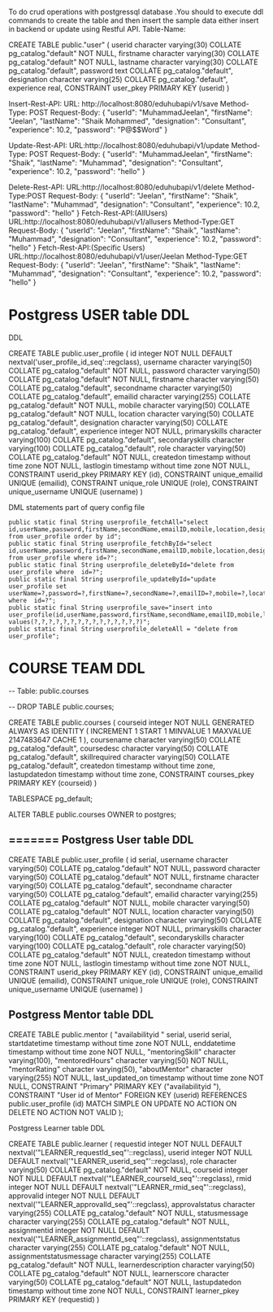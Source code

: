 To do crud operations with postgressql database .You should to execute ddl commands to create the table  and then insert the sample data either insert in backend or update using Restful API.
Table-Name:

CREATE TABLE public."user"
(
    userid character varying(30) COLLATE pg_catalog."default" NOT NULL,
    firstname character varying(30) COLLATE pg_catalog."default" NOT NULL,
    lastname character varying(30) COLLATE pg_catalog."default",
    password text COLLATE pg_catalog."default",
    designation character varying(25) COLLATE pg_catalog."default",
    experience real,
    CONSTRAINT user_pkey PRIMARY KEY (userid)
)


Insert-Rest-API:
URL: http://localhost:8080/eduhubapi/v1/save
Method-Type: POST
Request-Body:
 {
    "userId": "MuhammadJeelan",
    "firstName": "Jeelan",
    "lastName": "Shaik Mohammed",
    "designation": "Consultant",
    "experience": 10.2,
    "password": "P@$$Word"
}

Update-Rest-API:
URL:http://localhost:8080/eduhubapi/v1/update
Method-Type: POST
Request-Body:
{
    "userId": "MuhammadJeelan",
    "firstName": "Shaik",
    "lastName": "Muhammad",
    "designation": "Consultant",
    "experience": 10.2,
    "password": "hello"
}

Delete-Rest-API: 
URL:http://localhost:8080/eduhubapi/v1/delete
Method-Type:POST
Request-Body:
{
    "userId": "Jeelan",
    "firstName": "Shaik",
    "lastName": "Muhammad",
    "designation": "Consultant",
    "experience": 10.2,
    "password": "hello"
}
Fetch-Rest-API:(AllUsers)
URL:http://localhost:8080/eduhubapi/v1/allusers
Method-Type:GET
Request-Body:
{
    "userId": "Jeelan",
    "firstName": "Shaik",
    "lastName": "Muhammad",
    "designation": "Consultant",
    "experience": 10.2,
    "password": "hello"
}
Fetch-Rest-API:(Specific Users)
URL:http://localhost:8080/eduhubapi/v1/user/Jeelan
Method-Type:GET
Request-Body:
{
    "userId": "Jeelan",
    "firstName": "Shaik",
    "lastName": "Muhammad",
    "designation": "Consultant",
    "experience": 10.2,
    "password": "hello"
}

Postgress USER table DDL
=======================
DDL

CREATE TABLE public.user_profile
(
    id integer NOT NULL DEFAULT nextval('user_profile_id_seq'::regclass),
    username character varying(50) COLLATE pg_catalog."default" NOT NULL,
    password character varying(50) COLLATE pg_catalog."default" NOT NULL,
    firstname character varying(50) COLLATE pg_catalog."default",
    secondname character varying(50) COLLATE pg_catalog."default",
    emailid character varying(255) COLLATE pg_catalog."default" NOT NULL,
    mobile character varying(50) COLLATE pg_catalog."default" NOT NULL,
    location character varying(50) COLLATE pg_catalog."default",
    designation character varying(50) COLLATE pg_catalog."default",
    experience integer NOT NULL,
    primaryskills character varying(100) COLLATE pg_catalog."default",
    secondaryskills character varying(100) COLLATE pg_catalog."default",
    role character varying(50) COLLATE pg_catalog."default" NOT NULL,
    createdon timestamp without time zone NOT NULL,
    lastlogin timestamp without time zone NOT NULL,
    CONSTRAINT userid_pkey PRIMARY KEY (id),
    CONSTRAINT unique_emailid UNIQUE (emailid),
    CONSTRAINT unique_role UNIQUE (role),
    CONSTRAINT unique_username UNIQUE (username)
)


DML statements part of query config file

    public static final String userprofile_fetchAll="select id,userName,password,firstName,secondName,emailID,mobile,location,designation,experience,primarySkills,secondarySkills,role,createdOn,lastLogin from user_profile order by id";
    public static final String userprofile_fetchById="select id,userName,password,firstName,secondName,emailID,mobile,location,designation,experience,primarySkills,secondarySkills,role,createdOn,lastLogin from user_profile where id=?";
    public static final String userprofile_deleteById="delete from  user_profile where  id=?";
    public static final String userprofile_updateById="update  user_profile set userName=?,password=?,firstName=?,secondName=?,emailID=?,mobile=?,location=?,designation=?,experience=?,primarySkills=?,secondarySkills=?,role=?,createdOn=?,lastLogin=? where  id=?";
    public static final String userprofile_save="insert into user_profile(id,userName,password,firstName,secondName,emailID,mobile,location,designation,experience,primarySkills,secondarySkills,role,createdOn,lastLogin) values(?,?,?,?,?,?,?,?,?,?,?,?,?,?,?)";
    public static final String userprofile_deleteAll = "delete from user_profile";


COURSE TEAM DDL
====================

-- Table: public.courses

 

-- DROP TABLE public.courses;

 

CREATE TABLE public.courses
(
    courseid integer NOT NULL GENERATED ALWAYS AS IDENTITY ( INCREMENT 1 START 1 MINVALUE 1 MAXVALUE 2147483647 CACHE 1 ),
    coursename character varying(50) COLLATE pg_catalog."default",
    coursedesc character varying(50) COLLATE pg_catalog."default",
    skillrequired character varying(50) COLLATE pg_catalog."default",
    createdon timestamp without time zone,
    lastupdatedon timestamp without time zone,
    CONSTRAINT courses_pkey PRIMARY KEY (courseid)
)

 

TABLESPACE pg_default;

 

ALTER TABLE public.courses
    OWNER to postgres;

=======
Postgress User table DDL 
--------------------------
CREATE TABLE public.user_profile
(
    id serial,
    username character varying(50) COLLATE pg_catalog."default" NOT NULL,
    password character varying(50) COLLATE pg_catalog."default" NOT NULL,
    firstname character varying(50) COLLATE pg_catalog."default",
    secondname character varying(50) COLLATE pg_catalog."default",
    emailid character varying(255) COLLATE pg_catalog."default" NOT NULL,
    mobile character varying(50) COLLATE pg_catalog."default" NOT NULL,
    location character varying(50) COLLATE pg_catalog."default",
    designation character varying(50) COLLATE pg_catalog."default",
    experience integer NOT NULL,
    primaryskills character varying(100) COLLATE pg_catalog."default",
    secondaryskills character varying(100) COLLATE pg_catalog."default",
    role character varying(50) COLLATE pg_catalog."default" NOT NULL,
    createdon timestamp without time zone NOT NULL,
    lastlogin timestamp without time zone NOT NULL,
    CONSTRAINT userid_pkey PRIMARY KEY (id),
    CONSTRAINT unique_emailid UNIQUE (emailid),
    CONSTRAINT unique_role UNIQUE (role),
    CONSTRAINT unique_username UNIQUE (username)
)

Postgress Mentor table DDL 
--------------------------
CREATE TABLE public.mentor
(
    "availabilityid " serial,
    userid serial,
    startdatetime timestamp without time zone NOT NULL,
    enddatetime timestamp without time zone NOT NULL,
    "mentoringSkill" character varying(100),
    "mentoredHours" character varying(50) NOT NULL,
    "mentorRating" character varying(50),
    "aboutMentor" character varying(255) NOT NULL,
    last_updated_on timestamp without time zone NOT NULL,
    CONSTRAINT "Primary" PRIMARY KEY ("availabilityid "),
    CONSTRAINT "User id of Mentor" FOREIGN KEY (userid)
        REFERENCES public.user_profile (id) MATCH SIMPLE
        ON UPDATE NO ACTION
        ON DELETE NO ACTION
        NOT VALID
);

Postgress Learner table DDL

CREATE TABLE public.learner
(
    requestid integer NOT NULL DEFAULT nextval('"LEARNER_requestId_seq"'::regclass),
    userid integer NOT NULL DEFAULT nextval('"LEARNER_userid_seq"'::regclass),
    role character varying(50) COLLATE pg_catalog."default" NOT NULL,
    courseid integer NOT NULL DEFAULT nextval('"LEARNER_courseId_seq"'::regclass),
    rmid integer NOT NULL DEFAULT nextval('"LEARNER_rmid_seq"'::regclass),
    approvalid integer NOT NULL DEFAULT nextval('"LEARNER_approvalId_seq"'::regclass),
    approvalstatus character varying(255) COLLATE pg_catalog."default" NOT NULL,
    statusmessage character varying(255) COLLATE pg_catalog."default" NOT NULL,
    assignmentid integer NOT NULL DEFAULT nextval('"LEARNER_assignmentId_seq"'::regclass),
    assignmentstatus character varying(255) COLLATE pg_catalog."default" NOT NULL,
    assignmentstatusmessage character varying(255) COLLATE pg_catalog."default" NOT NULL,
    learnerdescription character varying(50) COLLATE pg_catalog."default" NOT NULL,
    learnerscore character varying(50) COLLATE pg_catalog."default" NOT NULL,
    lastupdatedon timestamp without time zone NOT NULL,
    CONSTRAINT learner_pkey PRIMARY KEY (requestid)
)
